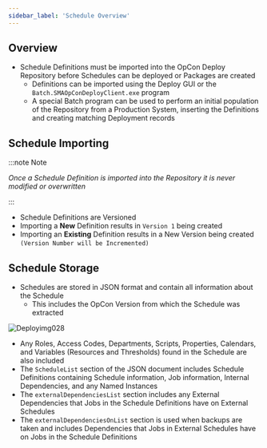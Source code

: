 ```yaml
---
sidebar_label: 'Schedule Overview'
---
```


## Overview

* Schedule Definitions must be imported into the OpCon Deploy Repository before Schedules can be deployed or Packages are created
  * Definitions can be imported using the Deploy GUI or the ```Batch.SMAOpConDeployClient.exe``` program
  * A special Batch program can be used to perform an initial population of the Repository from a Production System, inserting the Definitions and creating matching Deployment records

## Schedule Importing

:::note Note

 _Once a Schedule Definition is imported into the Repository it is never modified or overwritten_

:::

* Schedule Definitions are Versioned
* Importing a **New** Definition results in ```Version 1``` being created
* Importing an **Existing** Definition results in a New Version being created ```(Version Number will be Incremented)```

## Schedule Storage

* Schedules are stored in JSON format and contain all information about the Schedule
  * This includes the OpCon Version from which the Schedule was extracted

![Deployimg028](../static/imgdeploy/Deployimg028.png)

* Any Roles, Access Codes, Departments, Scripts, Properties, Calendars, and Variables (Resources and Thresholds) found in the Schedule are also included
* The ```ScheduleList``` section of the JSON document includes Schedule Definitions containing Schedule information, Job information, Internal Dependencies, and any Named Instances
* The ```externalDependenciesList``` section includes any External Dependencies that Jobs in the Schedule Definitions have on External Schedules
* The ```externalDependenciesOnList``` section is used when backups are taken and includes Dependencies that Jobs in External Schedules have on Jobs in the Schedule Definitions